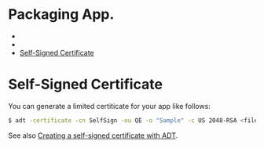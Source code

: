 <h1>Packaging App.</h1>

* [](#)
* [](#)
* [Self-Signed Certificate](#)

# Self-Signed Certificate

You can generate a limited certiticate for your app like follows:

```sh
$ adt -certificate -cn SelfSign -ou QE -o "Sample" -c US 2048-RSA <file>.p12 <password>
```

See also [Creating a self-signed certificate with ADT](https://help.adobe.com/en_US/air/build/WS5b3ccc516d4fbf351e63e3d118666ade46-7f74.html).